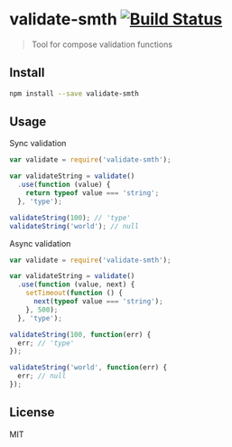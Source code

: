 # validate-smth [![Build Status][travis-image]][travis-url]

  > Tool for compose validation functions

## Install

```sh
npm install --save validate-smth
```

## Usage

  Sync validation

```js
var validate = require('validate-smth');

var validateString = validate()
  .use(function (value) {
    return typeof value === 'string';
  }, 'type');

validateString(100); // 'type'
validateString('world'); // null
```

  Async validation

```js
var validate = require('validate-smth');

var validateString = validate()
  .use(function (value, next) {
    setTimeout(function () {
      next(typeof value === 'string');
    }, 500);
  }, 'type');

validateString(100, function(err) {
  err; // 'type'
});

validateString('world', function(err) {
  err; // null
});
```

## License

  MIT

[travis-url]: https://travis-ci.org/andrepolischuk/validate-smth
[travis-image]: https://travis-ci.org/andrepolischuk/validate-smth.svg?branch=master
